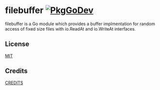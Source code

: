 filebuffer [![PkgGoDev](https://pkg.go.dev/badge/github.com/hnakamur/filebuffer)](https://pkg.go.dev/github.com/hnakamur/filebuffer)
==========

filebuffer is a Go module which provides a buffer implmentation for random access
of fixed size files with io.ReadAt and io.WriteAt interfaces.

## License
[MIT](LICENSE)

## Credits
[CREDITS](CREDITS)

